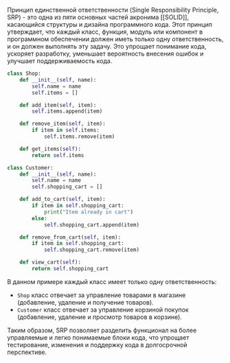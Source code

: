 Принцип единственной ответственности (Single Responsibility Principle, SRP) - это одна из пяти основных частей акронима [[SOLID]], касающийся структуры и дизайна программного кода. Этот принцип утверждает, что каждый класс, функция, модуль или компонент в программном обеспечении должен иметь только одну ответственность, и он должен выполнять эту задачу. Это упрощает понимание кода, ускоряет разработку, уменьшает вероятность внесения ошибок и улучшает поддерживаемость кода.

```python
class Shop:
    def __init__(self, name):
        self.name = name
        self.items = []

    def add_item(self, item):
        self.items.append(item)

    def remove_item(self, item):
        if item in self.items:
            self.items.remove(item)

    def get_items(self):
        return self.items

class Customer:
    def __init__(self, name):
        self.name = name
        self.shopping_cart = []

    def add_to_cart(self, item):
        if item in self.shopping_cart:
            print("Item already in cart")
        else:
            self.shopping_cart.append(item)

    def remove_from_cart(self, item):
        if item in self.shopping_cart:
            self.shopping_cart.remove(item)

    def view_cart(self):
        return self.shopping_cart
```

В данном примере каждый класс имеет только одну ответственность:

- `Shop` класс отвечает за управление товарами в магазине (добавление, удаление и получение товаров).
- `Customer` класс отвечает за управление корзиной покупок (добавление, удаление и просмотр товаров в корзине).

Таким образом, SRP позволяет разделить функционал на более управляемые и легко понимаемые блоки кода, что упрощает тестирование, изменения и поддержку кода в долгосрочной перспективе.